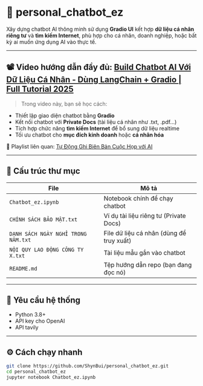 # 🤖 personal_chatbot_ez

Xây dựng chatbot AI thông minh sử dụng **Gradio UI** kết hợp **dữ liệu cá nhân riêng tư** và **tìm kiếm Internet**, phù hợp cho cá nhân, doanh nghiệp, hoặc bất kỳ ai muốn ứng dụng AI vào thực tế.

---

## 📽️ Video hướng dẫn đầy đủ: [Build Chatbot AI Với Dữ Liệu Cá Nhân - Dùng LangChain + Gradio | Full Tutorial 2025](https://youtu.be/r88d9YR49Us)

> Trong video này, bạn sẽ học cách:
- Thiết lập giao diện chatbot bằng **Gradio**
- Kết nối chatbot với **Private Docs** (tài liệu cá nhân như .txt, .pdf…)
- Tích hợp chức năng **tìm kiếm Internet** để bổ sung dữ liệu realtime
- Tối ưu chatbot cho **mục đích kinh doanh** hoặc **cá nhân hóa**

🎥 Playlist liên quan: [Tự Động Ghi Biên Bản Cuộc Họp với AI](https://www.youtube.com/playlist?list=PLt11NO3k9FFyDDmVF_ssNgZ-zwiOt6eh8)

---

## 📁 Cấu trúc thư mục

| File | Mô tả |
|------|-------|
| `Chatbot_ez.ipynb` | Notebook chính để chạy chatbot |
| `CHÍNH SÁCH BẢO MẬT.txt` | Ví dụ tài liệu riêng tư (Private Docs) |
| `DANH SÁCH NGÀY NGHỈ TRONG NĂM.txt` | File dữ liệu cá nhân (dùng để truy xuất) |
| `NỘI QUY LAO ĐỘNG CÔNG TY X.txt` | Tài liệu mẫu gắn vào chatbot |
| `README.md` | Tệp hướng dẫn repo (bạn đang đọc nó) |

---

## 🚀 Yêu cầu hệ thống

- Python 3.8+
- API key cho OpenAI
- API tavily
---

## ⚙️ Cách chạy nhanh

```bash
git clone https://github.com/ShynBui/personal_chatbot_ez.git
cd personal_chatbot_ez
jupyter notebook Chatbot_ez.ipynb
